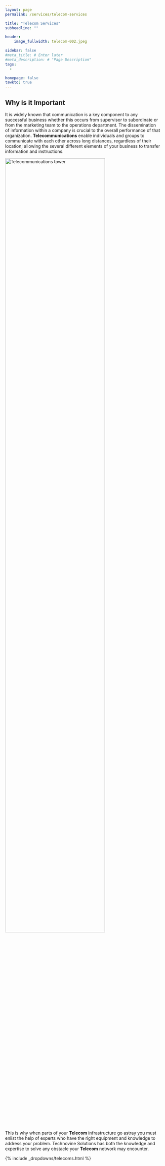```yaml
---
layout: page
permalink: /services/telecom-services

title: "Telecom Services"
subheadline: ""

header:
    image_fullwidth: telecom-002.jpeg

sidebar: false
#meta_title: # Enter later
#meta_description: # "Page Description"
tags:
  - 

homepage: false
tawkto: true
---
```


## Why is it Important

It is widely known that communication is a key component to any successful business whether this occurs from supervisor to subordinate or from the marketing team to the operations department. The dissemination of information within a company is crucial to the overall performance of that organization. __Telecommunications__ enable individuals and groups to communicate with each other across long distances, regardless of their location; allowing the several different elements of your business to transfer information and instructions.

<img id="telecoms-001"
     src="../images/telecoms-001.jpeg"
     alt="Telecommunications tower"
     width="80%" height="auto"
     style="position: /*left|center|right*/"
     />

This is why when parts of your __Telecom__ infrastructure go astray you must enlist the help of experts who have the right equipment and knowledge to address your problem. Technovine Solutions has both the knowledge and expertise to solve any obstacle your __Telecom__ network may encounter.

<!-- "telecom network has an error on website" -->


{% include _dropdowns/telecoms.html %}


<!-- <details style="cursor:pointer">
<summary><h3 style="display:inline">&#9656; What does <a href="URL">Telecom Support</a> involve?</h3></summary>

 <li>Network racks</li>
<li>MPOEs</li> 
<li>NIDs</li>
<li>Circuits</li>
<li>Demark extensions</li>
<li>And much more!</li>
</details> -->

